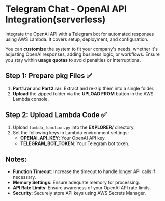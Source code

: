 # Telegram Chat - OpenAI API Integration(serverless)
 
integrate the OpenAI API with a Telegram bot for automated responses using AWS Lambda. It covers setup, deployment, and configuration.

You can **customize** the system to fit your company's needs, whether it's adjusting OpenAI responses, adding business logic, or workflows. Ensure you stay within **usage quotas** to avoid penalties or interruptions.

## Step 1: Prepare pkg Files ✅

1. **Part1.rar** and **Part2.rar**: Extract and re-zip them into a single folder.
2. **Upload** the zipped folder via the **UPLOAD FROM** button in the AWS Lambda console.

## Step 2: Upload Lambda Code ✅

1. Upload `lambda_function.py` into the **EXPLORER/** directory.
2. Set the following keys in Lambda environment settings:
   - **OPENAI_API_KEY**: Your OpenAI API key.
   - **TELEGRAM_BOT_TOKEN**: Your Telegram bot token.

## Notes: 

- **Function Timeout**: Increase the timeout to handle longer API calls if necessary.
- **Memory Settings**: Ensure adequate memory for processing.
- **API Rate Limits**: Ensure awareness of your OpenAI API rate limits.
- **Security**: Securely store API keys using AWS Secrets Manager.


